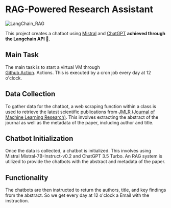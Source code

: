 # RAG-Powered Research Assistant

![LangChain_RAG](https://deci.ai/wp-content/uploads/2023/08/deci-langchain-rag-featured-1024x576.png)



This project creates a chatbot using [Mistral](https://huggingface.co/mistralai/Mistral-7B-Instruct-v0.2)  and [ChatGPT](https://python.langchain.com/docs/integrations/text_embedding/openai) **achieved through the Langchain API 🦜.**

## Main Task

The main task is to start a virtual VM through  
[Github Action](https://docs.github.com/de/actions).
Actions. This is executed by a cron job every day at 12 o'clock.

## Data Collection

To gather data for the chatbot, a web scraping function within a class is used to retrieve the latest scientific publications from [JMLR (Journal of Machine Learning Research)](https://www.jmlr.org/). This involves extracting the abstract of the journal as well as the metadata of the paper, including author and title.

## Chatbot Initialization

Once the data is collected, a chatbot is initialized. This involves using Mistral Mistral-7B-Instruct-v0.2 and ChatGPT 3.5 Turbo. An RAG system is utilized to provide the chatbots with the abstract and metadata of the paper.

## Functionality

The chatbots are then instructed to return the authors, title, and key findings from the abstract.
So we get every day at 12 o'clock a Email with the instruction.
